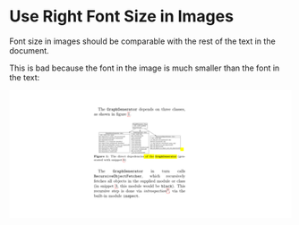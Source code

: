 



# Use Right Font Size in Images

Font size in images should be comparable with the rest of the text in the document.

This is bad because the font in the image is much smaller than the font in the text: 

![](img/image-with-very-small-font.png)

